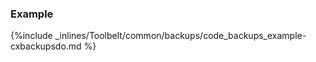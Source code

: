 

### Example

{%include _inlines/Toolbelt/common/backups/code_backups_example-cxbackupsdo.md %}



